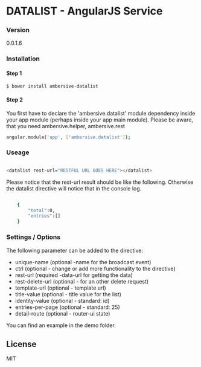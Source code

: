 # DATALIST - AngularJS Service

### Version
0.0.1.6

### Installation

#### Step 1

```sh
$ bower install ambersive-datalist
```
#### Step 2
You first have to declare the 'ambersive.datalist' module dependency inside your app module (perhaps inside your app main module).
Please be aware, that you need ambersive.helper, ambersive.rest

```sh
angular.module('app', ['ambersive.datalist']);
```
### Useage

```sh

<datalist rest-url="RESTFUL URL GOES HERE"></datalist>

```

Please notice that the rest-url result should be like the following. Otherwise the datalist directive will notice that in the console log.
```sh

    {
        "total":0,
        "entries":[]
    }

```

### Settings / Options

The following parameter can be added to the directive:

* unique-name (optional -name for the broadcast event)
* ctrl (optional - change or add more functionality to the directive)
* rest-url (required -data-url for getting the data)
* rest-delete-url (optional - for an other delete request)
* template-url (optional - template url)
* title-value (optional - title value for the list)
* identity-value (optional - standard: id)
* entries-per-page  (optional - standard: 25)
* detail-route (optional - router-ui state)

You can find an example in the demo folder.

License
----
MIT